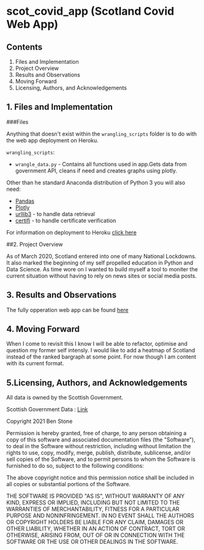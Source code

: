 # scot_covid_app (Scotland Covid Web App)

## Contents
1. Files and Implementation
2. Project Overview
3. Results and Observations
4. Moving Forward
5. Licensing, Authors, and Acknowledgements

## 1. Files and Implementation

###Files

Anything that doesn't exist within the `wrangling_scripts` folder is to do with 
the web app deployment on Heroku.

`wrangling_scripts`:
  - `wrangle_data.py` - Contains all functions used in app.Gets data from government API, 
                        cleans if need and creates graphs using plotly.

Other than he standard Anaconda distribution of Python 3 you will also need:

- [Pandas](https://pandas.pydata.org/)
- [Plotly](https://plotly.com)
- [urllib3](https://pypi.org/project/urllib3/) - to handle  data retrieval
- [certifi](https://pypi.org/project/certifi/) - to handle certificate verification

For information on deployment to Heroku [click here](https://devcenter.heroku.com/categories/deployment)

##2. Project Overview

As of March 2020, Scotland entered into one of many National Lockdowns. It also
marked the beginning of my self propelled education in Python and Data Science.
As time wore on I wanted to build myself a tool to moniter the current situation 
without having to rely on news sites or social media posts.


## 3. Results and Observations

The fully opperation web app can be found [here](http://scotcovidapp.herokuapp.com)

## 4. Moving Forward

When I come to revisit this I know I will be able to refactor, optimise and question
my former self intensly. I would like to add a heatmap of Scotland instead of the ranked bargraph
at some point. For now though I am content with its current format.

## 5.Licensing, Authors, and Acknowledgements
All data is owned by the Scottish Government.

Scottish Government Data : [Link](https://statistics.gov.scot/home)


Copyright 2021 Ben Stone

Permission is hereby granted, free of charge, to any person obtaining a copy of this software and associated documentation files (the "Software"), to deal in the Software without restriction, including without limitation the rights to use, copy, modify, merge, publish, distribute, sublicense, and/or sell copies of the Software, and to permit persons to whom the Software is furnished to do so, subject to the following conditions:

The above copyright notice and this permission notice shall be included in all copies or substantial portions of the Software.

THE SOFTWARE IS PROVIDED "AS IS", WITHOUT WARRANTY OF ANY KIND, EXPRESS OR IMPLIED, INCLUDING BUT NOT LIMITED TO THE WARRANTIES OF MERCHANTABILITY, FITNESS FOR A PARTICULAR PURPOSE AND NONINFRINGEMENT. IN NO EVENT SHALL THE AUTHORS OR COPYRIGHT HOLDERS BE LIABLE FOR ANY CLAIM, DAMAGES OR OTHER LIABILITY, WHETHER IN AN ACTION OF CONTRACT, TORT OR OTHERWISE, ARISING FROM, OUT OF OR IN CONNECTION WITH THE SOFTWARE OR THE USE OR OTHER DEALINGS IN THE SOFTWARE.
